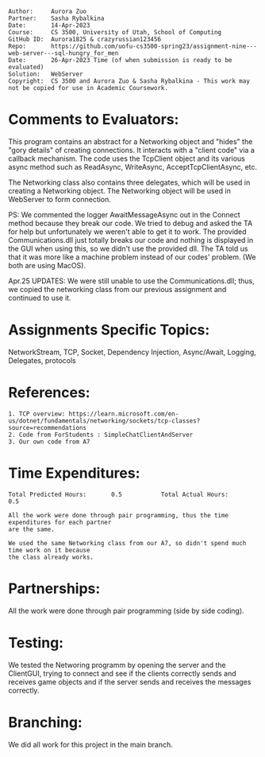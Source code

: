```
Author:     Aurora Zuo
Partner:    Sasha Rybalkina
Date:       14-Apr-2023
Course:     CS 3500, University of Utah, School of Computing
GitHub ID:  Aurora1825 & crazyrussian123456
Repo:       https://github.com/uofu-cs3500-spring23/assignment-nine---web-server---sql-hungry_for_men
Date:       26-Apr-2023 Time (of when submission is ready to be evaluated)
Solution:   WebServer
Copyright:  CS 3500 and Aurora Zuo & Sasha Rybalkina - This work may not be copied for use in Academic Coursework.
```

# Comments to Evaluators:

This program contains an abstract for a Networking object and "hides" the "gory details"
of creating connections. It interacts with a "client code" via a callback mechanism.
The code uses the TcpClient object and its various async method such as ReadAsync,
WriteAsync, AcceptTcpClientAsync, etc.

The Networking class also contains three delegates, which will be used in creating a
Networking object. The Networking object will be used in WebServer to form connection.

PS: We commented the logger AwaitMessageAsync out in the Connect method because they break
our code. We tried to debug and asked the TA for help but unfortunately we weren't 
able to get it to work. The provided Communications.dll just totally breaks our code 
and nothing is displayed in the GUI when using this, so we didn't use the provided dll.
The TA told us that it was more like a machine problem instead of our codes' problem. 
(We both are using MacOS).

Apr.25 UPDATES:
We were still unable to use the Communications.dll; thus, we copied the networking class 
from our previous assignment and continued to use it.

# Assignments Specific Topics:

NetworkStream, TCP, Socket, Dependency Injection, Async/Await, Logging, Delegates, protocols

# References:

    1. TCP overview: https://learn.microsoft.com/en-us/dotnet/fundamentals/networking/sockets/tcp-classes?source=recommendations
    2. Code from ForStudents : SimpleChatClientAndServer
    3. Our own code from A7

# Time Expenditures:

    Total Predicted Hours:       0.5           Total Actual Hours:           0.5

    All the work were done through pair programming, thus the time expenditures for each partner
    are the same.
    
    We used the same Networking class from our A7, so didn't spend much time work on it because 
    the class already works.


# Partnerships:

All the work were done through pair programming (side by side coding).

# Testing:

We tested the Networing programm by opening the server and the ClientGUI, trying to connect and see 
if the clients correctly sends and receives game objects and if the server sends and receives the 
messages correctly.

# Branching:

We did all work for this project in the main branch.
